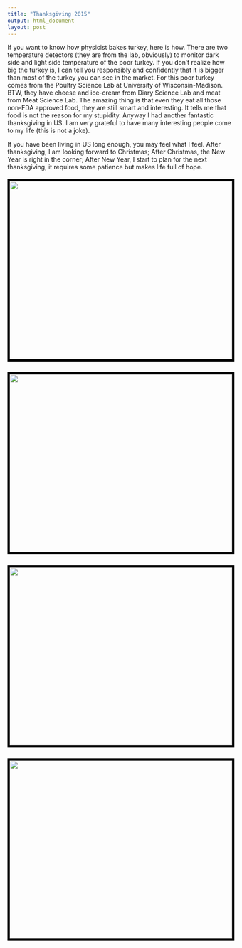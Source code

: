 ```yaml
---
title: "Thanksgiving 2015"
output: html_document
layout: post
---
```



<p>If you want to know how physicist bakes turkey, here is how. There are two temperature detectors (they are from the lab, 
obviously) to monitor dark side and light side temperature of the poor turkey. If you don’t realize how big the turkey is,
 I can tell you responsibly and confidently that it is bigger than most of the turkey you can see in the market. 
 For this poor turkey comes from the Poultry Science Lab at University of Wisconsin-Madison. BTW, they have cheese 
 and ice-cream from Diary Science Lab and meat from Meat Science Lab. The amazing thing is that even they eat all those
  non-FDA approved food, they are still smart and interesting. It tells me that food is not the reason for my stupidity. 
  Anyway I had another fantastic thanksgiving in US.  I am very grateful to have many interesting people come to my life 
  (this is not a joke).</p>
  
  
<p>
If you have been living in US long enough, you may feel what I feel. After thanksgiving, 
I am looking forward to Christmas; After Christmas, the New Year is right in the corner; 
After New Year, I start to plan for the next thanksgiving, it requires some patience but makes life full of hope.

</p>

<p style="text-align: center;"><a href="http://linhui.org/images/posts/turkey2015.jpg"><img class="aligncenter  
wp-image-222" style="margin-top: 5px; margin-bottom: 5px; border-width: 5px; border-color: black; border-style: solid;" title="cofirst_day2" src="http://linhui.org/images/posts/2015-11-21snow.jpg" alt="" width="500" height="400" /></a></p>


<p style="text-align: center;"><a href="http://linhui.org/images/posts/turkey2015_2.jpg"><img class="aligncenter  
wp-image-222" style="margin-top: 5px; margin-bottom: 5px; border-width: 5px; border-color: black; border-style: solid;" title="cofirst_day2" src="http://linhui.org/images/posts/2015-11-21snow.jpg" alt="" width="500" height="400" /></a></p>




<p style="text-align: center;"><a href="http://linhui.org/images/posts/FOOD_THANKSGIVING2015.jpg"><img class="aligncenter  
wp-image-222" style="margin-top: 5px; margin-bottom: 5px; border-width: 5px; border-color: black; border-style: solid;" title="cofirst_day2" src="http://linhui.org/images/posts/2015-11-21snow2.jpg" alt="" width="500" height="400" /></a></p>

<p style="text-align: center;"><a href="http://linhui.org/images/posts/FOOD_THANKSGIVING2015_2.jpg"><img class="aligncenter  
wp-image-222" style="margin-top: 5px; margin-bottom: 5px; border-width: 5px; border-color: black; border-style: solid;" title="cofirst_day2" src="http://linhui.org/images/posts/2015-11-21snow2.jpg" alt="" width="500" height="400" /></a></p>

